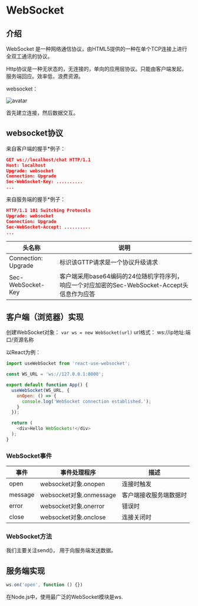 # WebSocket

## 介绍 
WebSocket 是一种网络通信协议，由HTML5提供的一种在单个TCP连接上进行全双工通讯的协议。

Http协议是一种无状态的，无连接的，单向的应用层协议。只能由客户端发起，服务端回应。效率低，浪费资源。

websocket：

![avatar](https://pylist.com/static/upload/3e7c20f6f302376163dbdec90d38043d.jpg)

首先建立连接，然后数据交互。

## websocket协议 
来自客户端的握手*例子：
```json
GET ws://localhost/chat HTTP/1.1
Host: localhost
Upgrade: websocket
Connection: Upgrade
Sec-WebSocket-Key: ..........
...

```

来自服务端的握手*例子：
```json
HTTP/1.1 101 Switching Protocols
Upgrade: websocket
Connection: Upgrade
Sec-WebSocket-Accept: ..........
...
```

|  头名称   | 说明  |
|  ----  | ----  |
| Connection: Upgrade  | 标识该GTTP请求是一个协议升级请求 |
| Sec-WebSocket-Key  | 客户端采用base64编码的24位随机字符序列， 响应一个对应加密的Sec-WebSocket-Accept头信息作为应答 |

## 客户端（浏览器）实现
创建WebSocket对象：
`var ws = new WebSocket(url)`
url格式： ws://ip地址:端口/资源名称

以React为例：
```javascript
import useWebSocket from 'react-use-websocket';

const WS_URL = 'ws://127.0.0.1:8000';

export default function App() {
  useWebSocket(WS_URL, {
    onOpen: () => {
      console.log('WebSocket connection established.');
    }
  });

  return (
    <div>Hello WebSockets!</div>
  );
}
```

### WebSocket事件

| 事件 | 事件处理程序 | 描述 |
| ---- | ---- | ---- |
| open | websocket对象.onopen | 连接时触发 |
| message | websocket对象.onmessage | 客户端接收服务端数据时 |
| error | websocket对象.onerror | 错误时 |
| close | websocket对象.onclose | 连接关闭时 |

### WebSocket方法
我们主要关注send()， 用于向服务端发送数据。

## 服务端实现
```javascript
ws.on('open', function () {})
```

在Node.js中，使用最广泛的WebSocket模块是ws.
